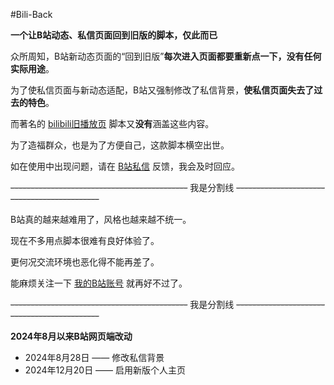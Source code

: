#Bili-Back

**一个让B站动态、私信页面回到旧版的脚本，仅此而已**

众所周知，B站新动态页面的“回到旧版”**每次进入页面都要重新点一下，没有任何实际用途**。

为了使私信页面与新动态适配，B站又强制修改了私信背景，**使私信页面失去了过去的特色**。

而著名的 [bilibili旧播放页](https://greasyfork.org/zh-CN/scripts/394296-bilibili-旧播放页) 脚本又**没有**涵盖这些内容。

为了造福群众，也是为了方便自己，这款脚本横空出世。

如在使用中出现问题，请在 [B站私信](https://space.bilibili.com/314017356) 反馈，我会及时回应。

~~--------------------------------------------~~ 我是分割线 ~~--------------------------------------------~~

B站真的越来越难用了，风格也越来越不统一。

现在不多用点脚本很难有良好体验了。

更何况交流环境也恶化得不能再差了。

能麻烦关注一下 [我的B站账号](https://space.bilibili.com/314017356) 就再好不过了。

~~--------------------------------------------~~ 我是分割线 ~~--------------------------------------------~~

**2024年8月以来B站网页端改动**

- 2024年8月28日 —— 修改私信背景  
- 2024年12月20日 —— 启用新版个人主页  
